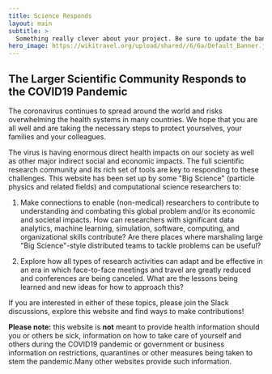 ```yaml
---
title: Science Responds
layout: main
subtitle: >
  Something really clever about your project. Be sure to update the banner image here in index.md as well.
hero_image: https://wikitravel.org/upload/shared//6/6a/Default_Banner.jpg
---
```


## The Larger Scientific Community Responds to the COVID19 Pandemic

The coronavirus continues to spread around the world and risks
overwhelming the health systems in many countries. We hope that you
are all well and are taking the necessary steps to protect yourselves,
your families and your colleagues.

The virus is having enormous direct health impacts on our society as well 
as other major indirect social and economic impacts. The full scientific 
research community and its rich set of tools are key to responding to 
these challenges. This website has been set up by some "Big Science" (particle 
physics and related fields) and computational science researchers to:

  1. Make connections to enable (non-medical) researchers to contribute to understanding and combating this global problem and/or its economic and societal impacts. How can researchers with significant data analytics, machine learning, simulation, software, computing, and organizational skills contribute? Are there places where marshaling large "Big Science"-style distributed teams to tackle problems can be useful?

  2. Explore how all types of research activities can adapt and be effective in an era in which face-to-face meetings and travel are greatly reduced and conferences are being canceled. What are the lessons being learned and new ideas for how to approach this?

If you are interested in either of these topics, please join the Slack discussions, explore this website and find ways to make contributions!

**Please note:** this website is **not** meant to provide health information 
should you or others be sick, information on how to take care of yourself 
and others during the COVID19 pandemic or government or business information 
on restrictions, quarantines or other measures being taken to stem the pandemic.Many other websites provide such information.

